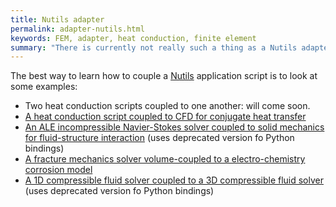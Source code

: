 ```yaml
---
title: Nutils adapter
permalink: adapter-nutils.html
keywords: FEM, adapter, heat conduction, finite element
summary: "There is currently not really such a thing as a Nutils adapter. Coupling Nutils is so simple that directly calling the preCICE Python API from the application scripts is the way to go."
---
```


The best way to learn how to couple a [Nutils](http://www.nutils.org/en/latest/) application script is to look at some examples:
* Two heat conduction scripts coupled to one another: will come soon.
* [A heat conduction script coupled to CFD for conjugate heat transfer](https://github.com/precice/tutorials/blob/master/CHT/flow-over-plate/buoyantPimpleFoam-nutils/Nutils/cht.py)
* [An ALE incompressible Navier-Stokes solver coupled to solid mechanics for fluid-structure interaction](https://gitlab.lrz.de/precice/ijnme2019-experiments/-/blob/master/Fluid-Structure%20Interaction/physics/run-sc/Nutils-FEniCS/Nutils/nsale.py) (uses deprecated version fo Python bindings)
* [A fracture mechanics solver volume-coupled to a electro-chemistry corrosion model](https://github.com/uekerman/Coupled-Brittle-Fracture/blob/master/fracture.py)
* [A 1D compressible fluid solver coupled to a 3D compressible fluid solver](https://gitlab.lrz.de/precice/ofw2019-experiments/-/blob/master/D/nutils/sonicLiquid.py) (uses deprecated version fo Python bindings)

